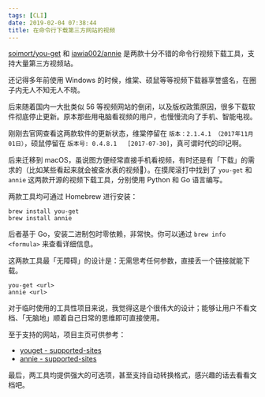 ```yaml
---
tags: [CLI]
date: 2019-02-04 07:38:44
title: 在命令行下载第三方网站的视频
---
```


[soimort/you-get](https://github.com/soimort/you-get) 和 [iawia002/annie](https://github.com/iawia002/annie) 是两款十分不错的命令行视频下载工具，支持大量第三方视频站。

<!--more-->

还记得多年前使用 Windows 的时候，维棠、硕鼠等等视频下载器享誉盛名，在圈子内无人不知无人不晓。

后来随着国内一大批类似 56 等视频网站的倒闭，以及版权政策原因，很多下载软件彻底停止更新。原本那些用电脑看视频的用户，也慢慢流向了手机、智能电视。

刚刚去官网查看这两款软件的更新状态，维棠停留在 `版本：2.1.4.1 （2017年11月01日）`，硕鼠停留在 `版本号: 0.4.8.1   [2017-07-30]`，真可谓时代的印记啊。

后来迁移到 macOS，虽说图方便经常直接手机看视频，有时还是有「下载」的需求的（比如某些看起来就会被查水表的视频🤔）。在摸爬滚打中找到了 `you-get` 和 `annie` 这两款开源的视频下载工具，分别使用 Python 和 Go 语言编写。

两款工具均可通过 Homebrew 进行安装：

```
brew install you-get
brew install annie
```

后者基于 Go，安装二进制包时零依赖，非常快。你可以通过 `brew info <formula>` 来查看详细信息。

这两款工具最「无障碍」的设计是：无需思考任何参数，直接丢一个链接就能下载。

```
you-get <url>
annie <url>
```

对于临时使用的工具性项目来说，我觉得这是个很伟大的设计；能够让用户不看文档、「无脑地」顺着自己日常的思维即可直接使用。

至于支持的网站，项目主页可供参考：

- [youget - supported-sites](https://github.com/soimort/you-get#supported-sites)
- [annie - supported-sites](https://github.com/iawia002/annie#supported-sites)

最后，两工具均提供强大的可选项，甚至支持自动转换格式，感兴趣的话去看看文档吧。

